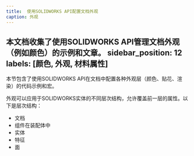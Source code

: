 ```yaml
---
title:  使用SOLIDWORKS API配置文档外观
caption: 外观
---
```

 本文档收集了使用SOLIDWORKS API管理文档外观（例如颜色）的示例和文章。
sidebar_position: 12
labels: [颜色, 外观, 材料属性]
---
本节包含了使用SOLIDWORKS API在文档中配置各种外观层（颜色、贴花、渲染）的代码示例和宏。

外观可以应用于SOLIDWORKS实体的不同层次结构，允许覆盖前一层的属性。以下是层次结构：

* 文档
* 组件在装配体中
* 实体
* 特征
* 面